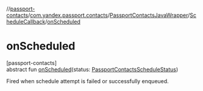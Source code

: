 //[passport-contacts](../../../../index.md)/[com.yandex.passport.contacts](../../index.md)/[PassportContactsJavaWrapper](../index.md)/[ScheduleCallback](index.md)/[onScheduled](on-scheduled.md)

# onScheduled

[passport-contacts]\
abstract fun [onScheduled](on-scheduled.md)(status: [PassportContactsScheduleStatus](../../-passport-contacts-schedule-status/index.md))

Fired when schedule attempt is failed or successfully enqueued.
